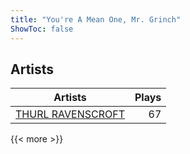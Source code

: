 ```yaml
---
title: "You're A Mean One, Mr. Grinch"
ShowToc: false
---
```


## Artists
Artists | Plays 
----- | -----: 
[THURL RAVENSCROFT](/artists/thurl-ravenscroft-89607) | 67

{{< more >}}
